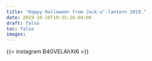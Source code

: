 ```yaml
---
title: "Happy Halloween from Jack-o’-lantern 2019."
date: 2019-10-26T19:35:28-04:00
draft: false
toc: false
images: 
---
```

{{< instagram B4GVELAhXt6 >}}
